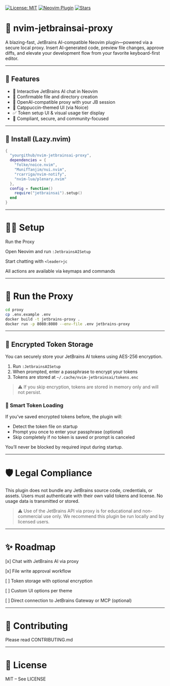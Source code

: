 [![License: MIT](https://img.shields.io/badge/license-MIT-blue.svg)](./LICENSE)
[![Neovim Plugin](https://img.shields.io/badge/built%20for-Neovim-57a143?logo=neovim)](https://neovim.io)
[![Stars](https://img.shields.io/github/stars/CharaD7/nvim-jetbrainsai-proxy.svg?style=social)](https://github.com/yourgithub/nvim-jetbrainsai-proxy)

# 🧠 nvim-jetbrainsai-proxy

A blazing-fast, JetBrains AI-compatible Neovim plugin—powered via a secure local proxy. Insert AI-generated code, preview file changes, approve diffs, and elevate your development flow from your favorite keyboard-first editor.

---

## 🚀 Features

- 💬 Interactive JetBrains AI chat in Neovim
- 📁 Confirmable file and directory creation
- 🧠 OpenAI-compatible proxy with your JB session
- 🌈 Catppuccin-themed UI (via Noice)
- ✅ Token setup UI & visual usage tier display
- 🔐 Compliant, secure, and community-focused

---

## 🔧 Install (Lazy.nvim)

```lua
{
  "yourgithub/nvim-jetbrainsai-proxy",
  dependencies = {
    "folke/noice.nvim",
    "MunifTanjim/nui.nvim",
    "rcarriga/nvim-notify",
    "nvim-lua/plenary.nvim"
  },
  config = function()
    require("jetbrainsai").setup()
  end
}
```

___

# 🧑‍💻 Setup
Run the Proxy

Open Neovim and run `:JetbrainsAISetup`

Start chatting with `<leader>jc`

All actions are available via keymaps and commands

___

# 🐳 Run the Proxy

```bash
cd proxy
cp .env.example .env
docker build -t jetbrains-proxy .
docker run -p 8080:8080 --env-file .env jetbrains-proxy
```

___

## 🔐 Encrypted Token Storage

You can securely store your JetBrains AI tokens using AES-256 encryption.

1. Run `:JetbrainsAISetup`
2. When prompted, enter a passphrase to encrypt your tokens
3. Tokens are stored at `~/.cache/nvim-jetbrainsai/tokens.enc`

> ⚠️ If you skip encryption, tokens are stored in memory only and will not persist.

### 🧠 Smart Token Loading

If you’ve saved encrypted tokens before, the plugin will:

- Detect the token file on startup
- Prompt you once to enter your passphrase (optional)
- Skip completely if no token is saved or prompt is canceled

You’ll never be blocked by required input during startup.

___

# 🛡 Legal Compliance
This plugin does not bundle any JetBrains source code, credentials, or assets. Users must authenticate with their own valid tokens and license. No usage data is transmitted or stored.

  > ⚠️ Use of the JetBrains API via proxy is for educational and non-commercial use only. We recommend this plugin be run locally and by licensed users.

___

# ✨ Roadmap
[x] Chat with JetBrains AI via proxy

[x] File write approval workflow

[ ] Token storage with optional encryption

[ ] Custom UI options per theme

[ ] Direct connection to JetBrains Gateway or MCP (optional)

___

# 🤝 Contributing
Please read CONTRIBUTING.md

___

# 📜 License
MIT – See LICENSE
